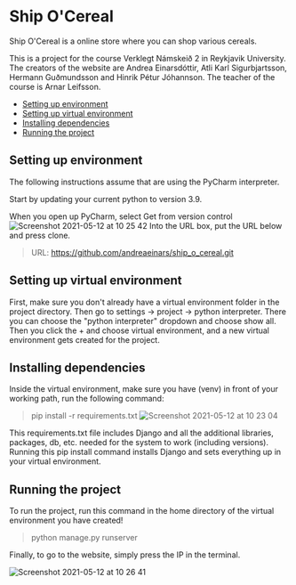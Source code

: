 # Ship O'Cereal

Ship O'Cereal is a online store where you can shop various cereals. 

This is a project for the course Verklegt Námskeið 2 in Reykjavik University.
The creators of the website are Andrea Einarsdóttir, Atli Karl Sigurbjartsson, Hermann Guðmundsson and Hinrik Pétur Jóhannson.
The teacher of the course is Arnar Leifsson.

  * [Setting up environment](#setting-up-environment)
  * [Setting up virtual environment](#setting-up-virtual-environment)
  * [Installing dependencies](#installing-dependencies)
  * [Running the project](#running-the-project)

<a name="setting-up-environment"></a>
## Setting up environment 

The following instructions assume that are using the PyCharm interpreter.

Start by updating your current python to version 3.9.

When you open up PyCharm, select Get from version control 
![Screenshot 2021-05-12 at 10 25 42](https://user-images.githubusercontent.com/54948246/117960562-a12d1d80-b30c-11eb-826a-8e7a27c59d22.png)
Into the URL box, put the URL below and press clone.
>URL: https://github.com/andreaeinars/ship_o_cereal.git

<a name="setting-up-virtual-environment"></a>
##  Setting up virtual environment

First, make sure you don't already have a virtual environment folder in the project directory. 
Then go to settings -> project -> python interpreter. There you can choose the "python interpreter" dropdown and choose show all.
Then you click the + and choose virtual environment, and a new virtual environment gets created for the project.

<a name="installing-dependencies"></a>
##  Installing dependencies

Inside the virtual environment, make sure you have (venv) in front of your working path, run the following command:
> pip install -r requirements.txt 
![Screenshot 2021-05-12 at 10 23 04](https://user-images.githubusercontent.com/54948246/117960113-3380f180-b30c-11eb-9a95-a6274dc2f770.png)



This requirements.txt file includes Django and all the additional libraries, packages, db, etc. needed for the system to work (including versions).
Running this pip install command installs Django and sets everything up in your virtual environment.

<a name="running-the-project"></a>
## Running the project
To run the project, run this command in the home directory of the virtual environment you have created!
>python manage.py runserver

Finally, to go to the website, simply press the IP in the terminal.

![Screenshot 2021-05-12 at 10 26 41](https://user-images.githubusercontent.com/54948246/117960641-b86c0b00-b30c-11eb-95be-6ef12bedbd8d.png)
